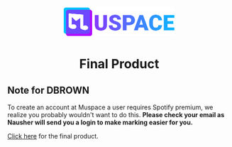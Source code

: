 <h1 align="center">
    <a href="./"><img id="header-logo" src="./logo.svg" width="250" alt="MuSpace logo"/></a>
</h1>
<h1 align="center">Final Product</h1>

<h2><b>Note for DBROWN</b></h2>
  <p>To create an account at Muspace a user requires Spotify premium, we realize you probably wouldn't want to do this. <b>Please check your email as Nausher will send you a login to make marking easier for you.</b></p>
  
  <p> <a href="https://muspace-621b5.web.app/">Click here</a> for the final product.</p>
